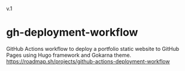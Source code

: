 v.1
# gh-deployment-workflow
 GitHub Actions workflow to deploy a portfolio static website to GitHub Pages using Hugo framework and Gokarna theme.
 https://roadmap.sh/projects/github-actions-deployment-workflow

